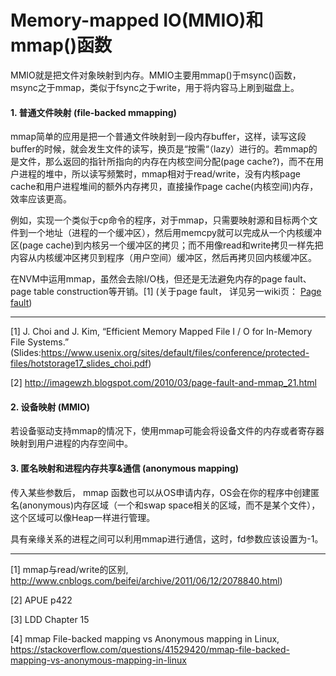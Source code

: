 # Memory-mapped IO(MMIO)和mmap()函数

MMIO就是把文件对象映射到内存。MMIO主要用mmap()于msync()函数，msync之于mmap，类似于fsync之于write，用于将内容马上刷到磁盘上。

#### 1. 普通文件映射 (file-backed mmapping)

mmap简单的应用是把一个普通文件映射到一段内存buffer，这样，读写这段buffer的时候，就会发生文件的读写，换页是“按需“（lazy）进行的。若mmap的是文件，那么返回的指针所指向的内存在内核空间分配(page cache?)，而不在用户进程的堆中，所以读写频繁时，mmap相对于read/write，没有内核page cache和用户进程堆间的额外内存拷贝，直接操作page cache(内核空间)内存，效率应该更高。

例如，实现一个类似于cp命令的程序，对于mmap，只需要映射源和目标两个文件到一个地址（进程的一个缓冲区），然后用memcpy就可以完成从一个内核缓冲区(page cache)到内核另一个缓冲区的拷贝；而不用像read和write拷贝一样先把内容从内核缓冲区拷贝到程序（用户空间）缓冲区，然后再拷贝回内核缓冲区。

在NVM中运用mmap，虽然会去除I/O栈，但还是无法避免内存的page fault、page table construction等开销。[1] (关于page fault， 详见另一wiki页： [Page fault](https://github.com/zhangjaycee/real_tech/wiki/linux_031))

---

[1] J. Choi and J. Kim, “Efficient Memory Mapped File I / O for In-Memory File Systems.” (Slides:https://www.usenix.org/sites/default/files/conference/protected-files/hotstorage17_slides_choi.pdf)

[2] http://imagewzh.blogspot.com/2010/03/page-fault-and-mmap_21.html


#### 2. 设备映射 (MMIO)

若设备驱动支持mmap的情况下，使用mmap可能会将设备文件的内存或者寄存器映射到用户进程的内存空间中。

#### 3. 匿名映射和进程内存共享&通信 (anonymous mapping)

传入某些参数后， mmap 函数也可以从OS申请内存，OS会在你的程序中创建匿名(anonymous)内存区域（一个和swap space相关的区域，而不是某个文件），这个区域可以像Heap一样进行管理。

具有亲缘关系的进程之间可以利用mmap进行通信，这时，fd参数应该设置为-1。

---

[1] mmap与read/write的区别, http://www.cnblogs.com/beifei/archive/2011/06/12/2078840.html)

[2] APUE p422

[3] LDD Chapter 15

[4] mmap File-backed mapping vs Anonymous mapping in Linux, https://stackoverflow.com/questions/41529420/mmap-file-backed-mapping-vs-anonymous-mapping-in-linux
